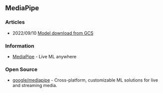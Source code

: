 ## MediaPipe


### Articles
- 2022/09/10 [Model download from GCS](https://github.com/google/mediapipe/releases/tag/v0.8.11)


### Information
- [MediaPipe](https://mediapipe.dev/) - Live ML anywhere


### Open Source
- [google/mediapipe](https://github.com/google/mediapipe) - Cross-platform, customizable ML solutions for live and streaming media.
